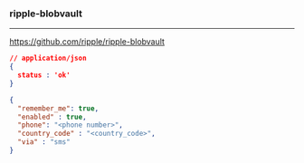 ### ripple-blobvault
---
https://github.com/ripple/ripple-blobvault

```json
// application/json
{
  status : 'ok'
}

{
  "remember_me": true,
  "enabled" : true,
  "phone": "<phone number>",
  "country_code" : "<country_code>",
  "via" : "sms"
}
```

```
```

```
```


